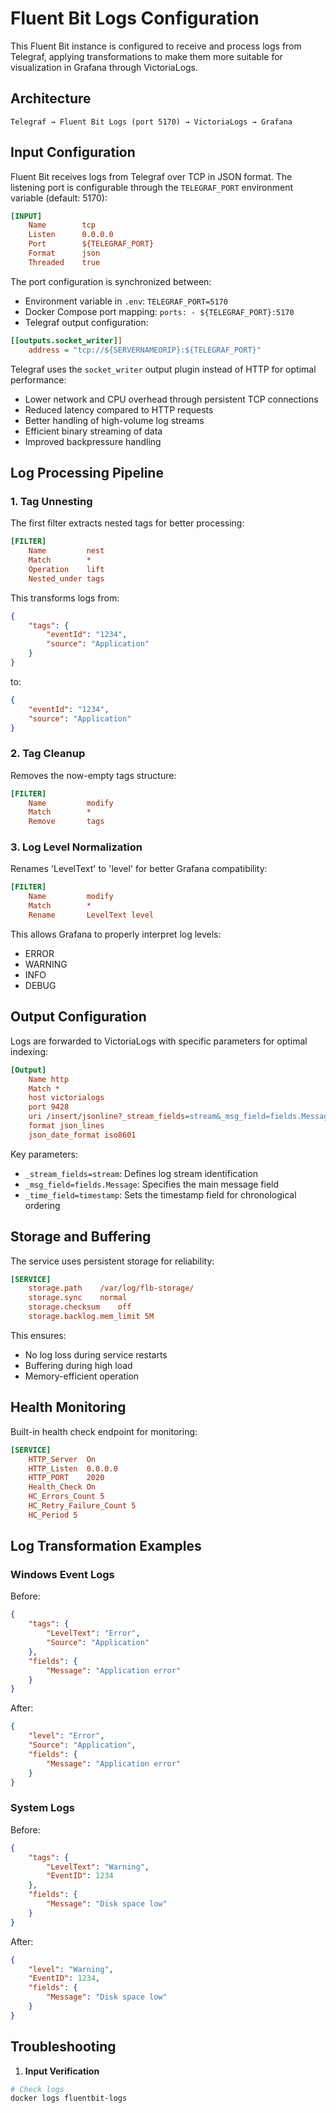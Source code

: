 # Fluent Bit Logs Configuration

This Fluent Bit instance is configured to receive and process logs from Telegraf, applying transformations to make them more suitable for visualization in Grafana through VictoriaLogs.

## Architecture

```
Telegraf → Fluent Bit Logs (port 5170) → VictoriaLogs → Grafana
```

## Input Configuration

Fluent Bit receives logs from Telegraf over TCP in JSON format. The listening port is configurable through the `TELEGRAF_PORT` environment variable (default: 5170):

```ini
[INPUT]
    Name        tcp
    Listen      0.0.0.0
    Port        ${TELEGRAF_PORT}
    Format      json
    Threaded    true
```

The port configuration is synchronized between:
- Environment variable in `.env`: `TELEGRAF_PORT=5170`
- Docker Compose port mapping: `ports: - ${TELEGRAF_PORT}:5170`
- Telegraf output configuration: 
```ini
[[outputs.socket_writer]]
    address = "tcp://${SERVERNAMEORIP}:${TELEGRAF_PORT}"
```

Telegraf uses the `socket_writer` output plugin instead of HTTP for optimal performance:
- Lower network and CPU overhead through persistent TCP connections
- Reduced latency compared to HTTP requests
- Better handling of high-volume log streams
- Efficient binary streaming of data
- Improved backpressure handling

## Log Processing Pipeline

### 1. Tag Unnesting
The first filter extracts nested tags for better processing:

```ini
[FILTER]
    Name         nest
    Match        *
    Operation    lift
    Nested_under tags
```

This transforms logs from:
```json
{
    "tags": {
        "eventId": "1234",
        "source": "Application"
    }
}
```
to:
```json
{
    "eventId": "1234",
    "source": "Application"
}
```

### 2. Tag Cleanup
Removes the now-empty tags structure:

```ini
[FILTER]
    Name         modify
    Match        *
    Remove       tags
```

### 3. Log Level Normalization
Renames 'LevelText' to 'level' for better Grafana compatibility:

```ini
[FILTER]
    Name         modify
    Match        *
    Rename       LevelText level
```

This allows Grafana to properly interpret log levels:
- ERROR
- WARNING
- INFO
- DEBUG

## Output Configuration

Logs are forwarded to VictoriaLogs with specific parameters for optimal indexing:

```ini
[Output]
    Name http
    Match *
    host victorialogs
    port 9428
    uri /insert/jsonline?_stream_fields=stream&_msg_field=fields.Message&_time_field=timestamp
    format json_lines
    json_date_format iso8601
```

Key parameters:
- `_stream_fields=stream`: Defines log stream identification
- `_msg_field=fields.Message`: Specifies the main message field
- `_time_field=timestamp`: Sets the timestamp field for chronological ordering

## Storage and Buffering

The service uses persistent storage for reliability:

```ini
[SERVICE]
    storage.path    /var/log/flb-storage/
    storage.sync    normal
    storage.checksum    off
    storage.backlog.mem_limit 5M
```

This ensures:
- No log loss during service restarts
- Buffering during high load
- Memory-efficient operation

## Health Monitoring

Built-in health check endpoint for monitoring:

```ini
[SERVICE]
    HTTP_Server  On
    HTTP_Listen  0.0.0.0
    HTTP_PORT    2020
    Health_Check On 
    HC_Errors_Count 5
    HC_Retry_Failure_Count 5
    HC_Period 5
```

## Log Transformation Examples

### Windows Event Logs
Before:
```json
{
    "tags": {
        "LevelText": "Error",
        "Source": "Application"
    },
    "fields": {
        "Message": "Application error"
    }
}
```

After:
```json
{
    "level": "Error",
    "Source": "Application",
    "fields": {
        "Message": "Application error"
    }
}
```

### System Logs
Before:
```json
{
    "tags": {
        "LevelText": "Warning",
        "EventID": 1234
    },
    "fields": {
        "Message": "Disk space low"
    }
}
```

After:
```json
{
    "level": "Warning",
    "EventID": 1234,
    "fields": {
        "Message": "Disk space low"
    }
}
```

## Troubleshooting

1. **Input Verification**
```bash
# Check logs
docker logs fluentbit-logs
```
